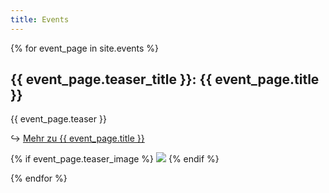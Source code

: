 ```yaml
---
title: Events
---
```


{% for event_page in site.events %}

  <h2>{{ event_page.teaser_title }}: {{ event_page.title }}</h2>
  <p>{{ event_page.teaser }}</p>
  <p>&#8618; <a href="{{ event_page.url }}">Mehr zu {{ event_page.title }}</a></p>
  {% if event_page.teaser_image %}
  <img src="{{ event_page.teaser_image }}" />
  {% endif %}

{% endfor %}
